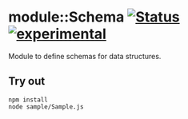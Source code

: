 
# module::Schema [![Status](https://github.com/Wandalen/wSchema/workflows/Test/badge.svg)](https://github.com/Wandalen/wSchema/actions?query=workflow%3ATest) [![experimental](https://img.shields.io/badge/stability-experimental-orange.svg)](https://github.com/emersion/stability-badges#experimental)

Module to define schemas for data structures.

## Try out
```
npm install
node sample/Sample.js
```

